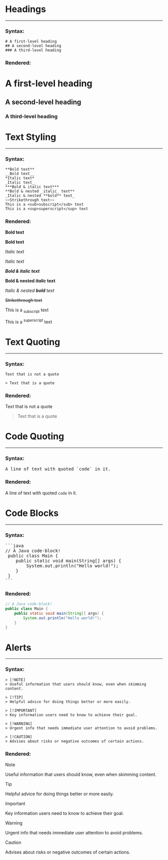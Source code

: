 # Headings

---

### Syntax:

```
# A first-level heading
## A second-level heading
### A third-level heading
```

### Rendered:

# A first-level heading

## A second-level heading

### A third-level heading

# Text Styling

---

### Syntax:

```
**Bold text**
__Bold text__
*Italic text*
_Italic text_
***Bold & italic text***
**Bold & nested _italic_ text**
_Italic & nested **bold** text_
~~Strikethrough text~~
This is a <sub>subscript</sub> text
This is a <sup>superscript</sup> text
```

### Rendered:

**Bold text**

__Bold text__

*Italic text*

_Italic text_

***Bold & italic text***

**Bold & nested _italic_ text**

_Italic & nested **bold** text_

~~Strikethrough text~~

This is a <sub>subscript</sub> text

This is a <sup>superscript</sup> text

# Text Quoting

---

### Syntax:

```
Text that is not a quote

> Text that is a quote
```

### Rendered:

Text that is not a quote

> Text that is a quote

# Code Quoting

---

### Syntax:

<pre>
A line of text with quoted `code` in it.
</pre>

### Rendered:

A line of text with quoted `code` in it.

# Code Blocks

---

### Syntax:

<pre>
```java
// A Java code-block!
 public class Main {
    public static void main(String[] args) {
        System.out.println("Hello world!");
    }
 }
```
</pre>

### Rendered:

```java
// A Java code-block!
public class Main {
    public static void main(String[] args) {
        System.out.println("Hello world!");
    }
}
```

# Alerts

---

### Syntax:

```
> [!NOTE]
> Useful information that users should know, even when skimming content.

> [!TIP]
> Helpful advice for doing things better or more easily.

> [!IMPORTANT]
> Key information users need to know to achieve their goal.

> [!WARNING]
> Urgent info that needs immediate user attention to avoid problems.

> [!CAUTION]
> Advises about risks or negative outcomes of certain actions.
```

### Rendered:

> [!NOTE]
> Useful information that users should know, even when skimming content.

> [!TIP]
> Helpful advice for doing things better or more easily.

> [!IMPORTANT]
> Key information users need to know to achieve their goal.

> [!WARNING]
> Urgent info that needs immediate user attention to avoid problems.

> [!CAUTION]
> Advises about risks or negative outcomes of certain actions.
